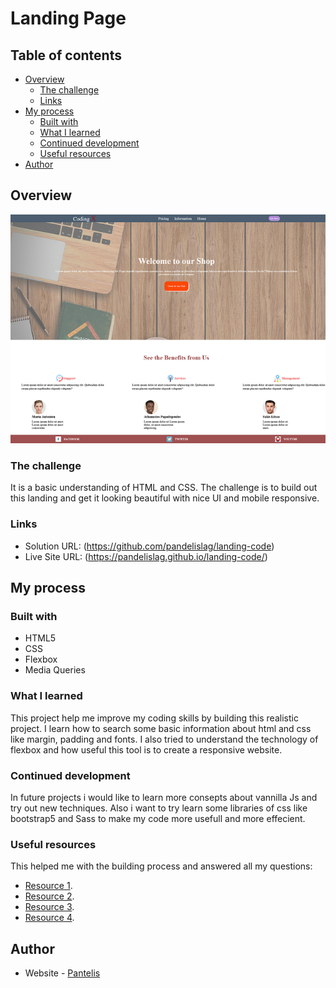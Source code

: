 # Landing Page

## Table of contents

- [Overview](#overview)
  - [The challenge](#the-challenge)
  - [Links](#links)
- [My process](#my-process)
  - [Built with](#built-with)
  - [What I learned](#what-i-learned)
  - [Continued development](#continued-development)
  - [Useful resources](#useful-resources)
- [Author](#author)

## Overview
![](/images/template1.png)

### The challenge

It is a basic understanding of HTML and CSS. The challenge is to build out this landing and get it looking beautiful with nice UI and mobile responsive.

### Links

- Solution URL: (https://github.com/pandelislag/landing-code)
- Live Site URL: (https://pandelislag.github.io/landing-code/)

## My process

### Built with

- HTML5 
- CSS 
- Flexbox
- Media Queries

### What I learned

This project help me improve my coding skills by building this realistic project. I learn how to search some basic information about html and css like margin, padding and fonts. I also tried to understand the technology of flexbox and how useful this tool is to create a responsive website.

### Continued development

In future projects i would like to learn more consepts about vannilla Js and try out new techniques. Also i want to try learn some libraries of css like bootstrap5 and Sass to make my code more usefull and more effecient. 


### Useful resources
This helped me with the building process and answered all my questions:
- [Resource 1](https://developer.mozilla.org/).
- [Resource 2](https://www.w3schools.com/css/css_rwd_mediaqueries.asp).
- [Resource 3](https://stackoverflow.com/).
- [Resource 4](https://www.freecodecamp.org/).

## Author

- Website - [Pantelis](https://github.com/pandelislag)
